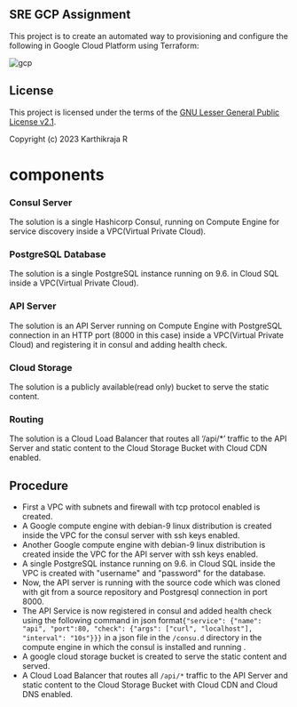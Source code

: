 ## SRE GCP Assignment
 This project is to create an 
  automated way to
provisioning and configure the following in Google Cloud Platform using Terraform:

![gcp](./images/gcpterraform.PNG)

## License

This project is licensed under the terms of the [GNU Lesser General Public License v2.1](LICENSE).

Copyright (c) 2023 Karthikraja R

# components

### Consul Server

The solution is a single Hashicorp Consul, running on Compute Engine for service discovery inside a VPC(Virtual Private Cloud).

### PostgreSQL Database
The solution is a single PostgreSQL instance running on 9.6. in Cloud SQL inside a VPC(Virtual Private Cloud).

### API Server
The solution is an API Server running on Compute Engine with PostgreSQL connection in an HTTP port (8000 in this case) inside a VPC(Virtual Private Cloud) and registering it in consul and adding health check.

### Cloud Storage
The solution is a publicly available(read only) bucket to serve the static content.
### Routing
The solution is a Cloud Load Balancer that routes all ‘/api/*’ traffic to the API Server
and static content to the Cloud Storage Bucket with Cloud CDN enabled.

## Procedure

 - First a VPC with subnets and firewall with tcp protocol enabled is created.
 - A Google compute engine with debian-9 linux distribution is created inside the VPC for the consul server with ssh keys enabled.
 - Another Google compute engine with debian-9 linux distribution is created inside the VPC for the API server with ssh keys enabled.
 - A single PostgreSQL instance running on 9.6. in Cloud SQL inside the VPC is created with "username" and "password" for the database.
 - Now, the API server is running with the source code which was cloned with git from a source repository and Postgresql connection in port 8000.
 - The API Service is now registered in consul and added health check using the following command in json format`{"service": {"name": "api", "port":80, "check": {"args": ["curl", "localhost"], "interval": "10s"}}}` in a json file in the `/consu.d` directory in the compute engine in which the consul is installed and running .
 - A google cloud storage bucket is created to serve the static content and served.
 - A Cloud Load Balancer that routes all `/api/*` traffic to the API Server and static content to the Cloud Storage Bucket with Cloud CDN and Cloud DNS enabled.
